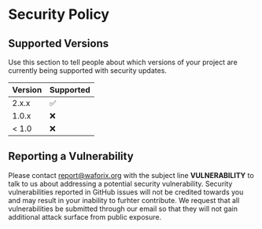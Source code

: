 # Security Policy

## Supported Versions

Use this section to tell people about which versions of your project are
currently being supported with security updates.

| Version | Supported          |
| ------- | ------------------ |
| 2.x.x   | :white_check_mark: |
| 1.0.x   | :x:                |
| < 1.0   | :x:                |

## Reporting a Vulnerability

Please contact report@waforix.org with the subject line **VULNERABILITY** to talk to us about addressing a potential security vulnerability. Security vulnerabilities reported in GitHub issues will not be credited towards you and may result in your inability to furhter contribute.
We request that all vulnerabilities be submitted through our email so that they will not gain additional attack surface from public exposure.
